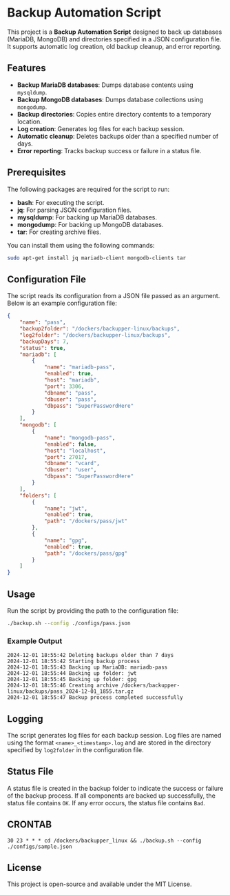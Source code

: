 
# Backup Automation Script

This project is a **Backup Automation Script** designed to back up databases (MariaDB, MongoDB) and directories specified in a JSON configuration file. It supports automatic log creation, old backup cleanup, and error reporting.

## Features

- **Backup MariaDB databases**: Dumps database contents using `mysqldump`.
- **Backup MongoDB databases**: Dumps database collections using `mongodump`.
- **Backup directories**: Copies entire directory contents to a temporary location.
- **Log creation**: Generates log files for each backup session.
- **Automatic cleanup**: Deletes backups older than a specified number of days.
- **Error reporting**: Tracks backup success or failure in a status file.

## Prerequisites

The following packages are required for the script to run:

- **bash**: For executing the script.
- **jq**: For parsing JSON configuration files.
- **mysqldump**: For backing up MariaDB databases.
- **mongodump**: For backing up MongoDB databases.
- **tar**: For creating archive files.

You can install them using the following commands:

```bash
sudo apt-get install jq mariadb-client mongodb-clients tar
```

## Configuration File

The script reads its configuration from a JSON file passed as an argument. Below is an example configuration file:

```json
{
    "name": "pass",
    "backup2folder": "/dockers/backupper-linux/backups",
    "log2folder": "/dockers/backupper-linux/backups",
    "backupDays": 7,
    "status": true,
    "mariadb": [
        {
            "name": "mariadb-pass",
            "enabled": true,
            "host": "mariadb",
            "port": 3306,
            "dbname": "pass",
            "dbuser": "pass",
            "dbpass": "SuperPasswordHere"
        }
    ],
    "mongodb": [
        {
            "name": "mongodb-pass",
            "enabled": false,
            "host": "localhost",
            "port": 27017,
            "dbname": "vcard",
            "dbuser": "user",
            "dbpass": "SuperPasswordHere"
        }
    ],
    "folders": [
        {
            "name": "jwt",
            "enabled": true,
            "path": "/dockers/pass/jwt"
        },
        {
            "name": "gpg",
            "enabled": true,
            "path": "/dockers/pass/gpg"
        }
    ]
}
```

## Usage

Run the script by providing the path to the configuration file:

```bash
./backup.sh --config ./configs/pass.json
```

### Example Output
```
2024-12-01 18:55:42 Deleting backups older than 7 days
2024-12-01 18:55:42 Starting backup process
2024-12-01 18:55:43 Backing up MariaDB: mariadb-pass
2024-12-01 18:55:44 Backing up folder: jwt
2024-12-01 18:55:45 Backing up folder: gpg
2024-12-01 18:55:46 Creating archive /dockers/backupper-linux/backups/pass_2024-12-01_1855.tar.gz
2024-12-01 18:55:47 Backup process completed successfully
```

## Logging

The script generates log files for each backup session. Log files are named using the format `<name>_<timestamp>.log` and are stored in the directory specified by `log2folder` in the configuration file.

## Status File

A status file is created in the backup folder to indicate the success or failure of the backup process. If all components are backed up successfully, the status file contains `OK`. If any error occurs, the status file contains `Bad`.

## CRONTAB

```
30 23 * * * cd /dockers/backupper_linux && ./backup.sh --config ./configs/sample.json
```

## License

This project is open-source and available under the MIT License.
